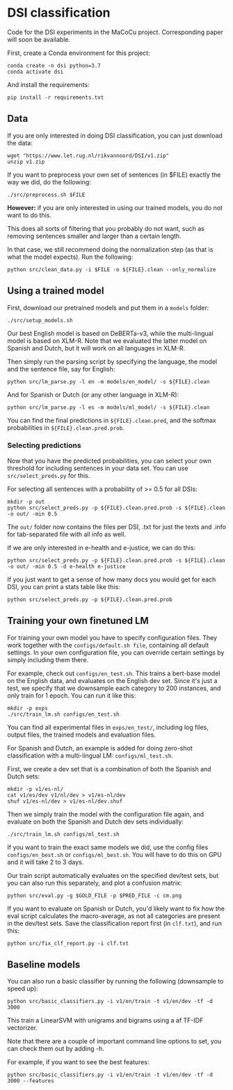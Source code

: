 # DSI classification

Code for the DSI experiments in the MaCoCu project. Corresponding paper will soon be available.

First, create a Conda environment for this project:

```
conda create -n dsi python=3.7
conda activate dsi
```

And install the requirements:

```
pip install -r requirements.txt
```

## Data

If you are only interested in doing DSI classification, you can just download the data:

```
wget "https://www.let.rug.nl/rikvannoord/DSI/v1.zip"
unzip v1.zip
```

If you want to preprocess your own set of sentences (in $FILE) exactly the way we did, do the following:

```
./src/preprocess.sh $FILE
```

**However:** if you are only interested in using our trained models, you do not want to do this.

This does all sorts of filtering that you probably do not want, such as removing sentences smaller and larger than a certain length.

In that case, we still recommend doing the normalization step (as that is what the model expects). Run the following:

```
python src/clean_data.py -i $FILE -o ${FILE}.clean --only_normalize
```

## Using a trained model

First, download our pretrained models and put them in a ``models`` folder:

```
./src/setup_models.sh
```

Our best English model is based on DeBERTa-v3, while the multi-lingual model is based on XLM-R. Note that we evaluated the latter model on Spanish and Dutch, but it will work on all languages in XLM-R.

Then simply run the parsing script by specifying the language, the model and the sentence file, say for English:

```
python src/lm_parse.py -l en -m models/en_model/ -s ${FILE}.clean
```

And for Spanish or Dutch (or any other language in XLM-R):

```
python src/lm_parse.py -l es -m models/ml_model/ -s ${FILE}.clean
```

You can find the final predictions in ``${FILE}.clean.pred``, and the softmax probabilities in ``${FILE}.clean.pred.prob``.

### Selecting predictions

Now that you have the predicted probabilities, you can select your own threshold for including sentences in your data set. You can use ``src/select_preds.py`` for this.

For selecting all sentences with a probability of >= 0.5 for all DSIs:

```
mkdir -p out
python src/select_preds.py -p ${FILE}.clean.pred.prob -s ${FILE}.clean -o out/ -min 0.5
```

The ``out/`` folder now contains the files per DSI, .txt for just the texts and .info for tab-separated file with all info as well.

If we are only interested in e-health and e-justice, we can do this:

```
python src/select_preds.py -p ${FILE}.clean.pred.prob -s ${FILE}.clean -o out/ -min 0.5 -d e-health e-justice
```

If you just want to get a sense of how many docs you would get for each DSI, you can print a stats table like this:

```
python src/select_preds.py -p ${FILE}.clean.pred.prob
```

## Training your own finetuned LM

For training your own model you have to specify configuration files. They work together with the ``configs/default.sh file``, containing all default settings. In your own configuration file, you can override certain settings by simply including them there.

For example, check out ``configs/en_test.sh``. This trains a bert-base model on the English data, and evaluates on the English dev set. Since it's just a test, we specify that we downsample each category to 200 instances, and only train for 1 epoch. You can run it like this:

```
mkdir -p exps
./src/train_lm.sh configs/en_test.sh
```

You can find all experimental files in ``exps/en_test/``, including log files, output files, the trained models and evaluation files.

For Spanish and Dutch, an example is added for doing zero-shot classification with a multi-lingual LM: ``configs/ml_test.sh``.

First, we create a dev set that is a combination of both the Spanish and Dutch sets:

```
mkdir -p v1/es-nl/
cat v1/es/dev v1/nl/dev > v1/es-nl/dev
shuf v1/es-nl/dev > v1/es-nl/dev.shuf
```

Then we simply train the model with the configuration file again, and evaluate on both the Spanish and Dutch dev sets individually:

```
./src/train_lm.sh configs/ml_test.sh
```

If you want to train the exact same models we did, use the config files ``configs/en_best.sh`` or ``configs/ml_best.sh``. You will have to do this on GPU and it will take 2 to 3 days.

Our train script automatically evaluates on the specified dev/test sets, but you can also run this separately, and plot a confusion matrix:

```
python src/eval.py -g $GOLD_FILE -p $PRED_FILE -c cm.png
```

If you want to evaluate on Spanish or Dutch, you'd likely want to fix how the eval script calculates the macro-average, as not all categories are present in the dev/test sets. Save the classification report first (in ``clf.txt``), and run this:

```
python src/fix_clf_report.py -i clf.txt
```

## Baseline models

You can also run a basic classifier by running the following (downsample to speed up):

```
python src/basic_classifiers.py -i v1/en/train -t v1/en/dev -tf -d 3000
```

This train a LinearSVM with unigrams and bigrams using a af TF-IDF vectorizer.

Note that there are a couple of important command line options to set, you can check them out by adding -h.

For example, if you want to see the best features:

```
python src/basic_classifiers.py -i v1/en/train -t v1/en/dev -tf -d 3000 --features
```
